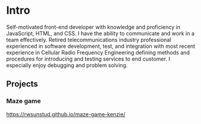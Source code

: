 # Intro
Self-motivated front-end developer with knowledge and proficiency in JavaScript, HTML,  and CSS. I have the ability to communicate and work in a team effectively.
Retired telecommunications industry professional experienced in software development, test, and integration with most recent experience in Cellular Radio Frequency Engineering defining methods and procedures for introducing and testing services to end customer. I especially enjoy debugging and problem solving.

## Projects
### Maze game

https://rwsunstud.github.io/maze-game-kenzie/